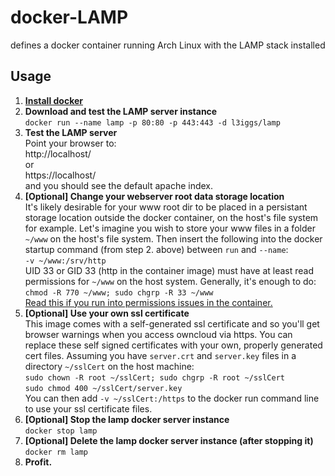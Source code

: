 # docker-LAMP
defines a docker container running Arch Linux with the LAMP stack installed

## Usage

1. [**Install docker**](https://docs.docker.com/installation/)
1. **Download and test the LAMP server instance**  
`docker run --name lamp -p 80:80 -p 443:443 -d l3iggs/lamp`
1. **Test the LAMP server**  
Point your browser to:  
http://localhost/  
or  
https://localhost/  
and you should see the default apache index.
1. **[Optional] Change your webserver root data storage location**  
It's likely desirable for your www root dir to be placed in a persistant storage location outside the docker container, on the host's file system for example. Let's imagine you wish to store your www files in a folder `~/www` on the host's file system. Then insert the following into the docker startup command (from step 2. above) between `run` and `--name`:  
`-v ~/www:/srv/http`  
UID 33 or GID 33 (http in the container image) must have at least read permissions for `~/www` on the host system. Generally, it's enough to do:  
`chmod -R 770 ~/www; sudo chgrp -R 33 ~/www`  
[Read this if you run into permissions issues in the container.](http://stackoverflow.com/questions/24288616/permission-denied-on-accessing-host-directory-in-docker)
1. **[Optional] Use your own ssl certificate**  
This image comes with a self-generated ssl certificate and so you'll get browser warnings when you access owncloud via https. You can replace these self signed certificates with your own, properly generated cert files.
Assuming you have `server.crt` and `server.key` files in a directory `~/sslCert` on the host machine:   
`sudo chown -R root ~/sslCert; sudo chgrp -R root ~/sslCert`  
`sudo chmod 400 ~/sslCert/server.key`   
You can then add `-v ~/sslCert:/https` to the docker run command line to use your ssl certificate files.  
1. **[Optional] Stop the lamp docker server instance**  
`docker stop lamp`
1. **[Optional] Delete the lamp docker server instance (after stopping it)**  
`docker rm lamp`
1. **Profit.**
